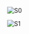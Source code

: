 ![S0](https://github.com/user-attachments/assets/850ba624-2310-41af-98c6-3cd14c5cba48)

![S1](https://github.com/user-attachments/assets/b3a3ae31-daa9-4c06-b1f7-a033625cbb56)
